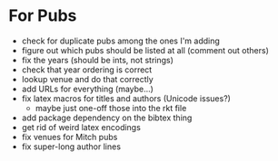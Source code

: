 For Pubs
========

* check for duplicate pubs among the ones I'm adding
* figure out which pubs should be listed at all (comment out others)
* fix the years (should be ints, not strings)
* check that year ordering is correct
* lookup venue and do that correctly
* add URLs for everything (maybe...)
* fix latex macros for titles and authors (Unicode issues?)
  * maybe just one-off those into the rkt file
* add package dependency on the bibtex thing
* get rid of weird latex encodings
* fix venues for Mitch pubs
* fix super-long author lines
